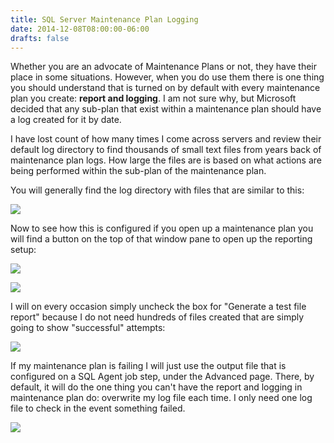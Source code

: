 ```yaml
---
title: SQL Server Maintenance Plan Logging
date: 2014-12-08T08:00:00-06:00
drafts: false
---
```


Whether you are an advocate of Maintenance Plans or not, they have their place in some situations. However, when you do use them there is one thing you should understand that is turned on by default with every maintenance plan you create: **report and logging**. I am not sure why, but Microsoft decided that any sub-plan that exist within a maintenance plan should have a log created for it by date.

I have lost count of how many times I come across servers and review their default log directory to find thousands of small text files from years back of maintenance plan logs. How large the files are is based on what actions are being performed within the sub-plan of the maintenance plan.

You will generally find the log directory with files that are similar to this:

![](/images/maintenanceplanreportfiles1.png)

Now to see how this is configured if you open up a maintenance plan you will find a button on the top of that window pane to open up the reporting setup:

![](/images/maintenanceplan_reportloggingsetup.png)

![](/images/maintenanceplan_reportloggingsetup2.png)

I will on every occasion simply uncheck the box for "Generate a test file report" because I do not need hundreds of files created that are simply going to show "successful" attempts:

![](/images/maintenanceplanreportfile.png)

If my maintenance plan is failing I will just use the output file that is configured on a SQL Agent job step, under the Advanced page. There, by default, it will do the one thing you can't have the report and logging in maintenance plan do: overwrite my log file each time. I only need one log file to check in the event something failed.

![](/images/maintenanceplan_sqlagentstepoutputconfig.png)
